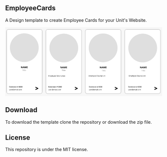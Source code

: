## EmployeeCards
A Design template to create Employee Cards for your Unit's Website.

![](img/template.png)

## Download
To download the template clone the repository or download the zip file.

## License 
This repository is under the MIT license.
